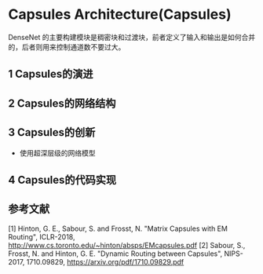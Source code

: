 # Capsules Architecture(Capsules)

DenseNet 的主要构建模块是稠密块和过渡块，前者定义了输入和输出是如何合并的，后者则用来控制通道数不要过大。

## 1 Capsules的演进

## 2 Capsules的网络结构

## 3 Capsules的创新
- 使用超深层级的网络模型

## 4 Capsules的代码实现

## 参考文献
[1] Hinton, G. E., Sabour, S. and Frosst, N. "Matrix Capsules with EM Routing", ICLR-2018,
    http://www.cs.toronto.edu/~hinton/absps/EMcapsules.pdf
[2] Sabour, S., Frosst, N. and Hinton, G. E. "Dynamic Routing between Capsules", NIPS-2017, 1710.09829, 
    https://arxiv.org/pdf/1710.09829.pdf